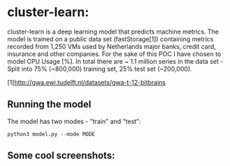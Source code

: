 # cluster-learn:

cluster-learn is a deep learning model that predicts machine metrics.
The model is trained on a public data set (fastStorage[1]) containing metrics
recorded from 1,250 VMs used by Netherlands major banks, credit card, insurance
and other companies.
For the sake of this POC I have chosen to model CPU Usage [%].
In total there are ~ 1.1 million series in the data set -
Split into 75% (~800,000) training set, 25% test set (~200,000).

[1]http://gwa.ewi.tudelft.nl/datasets/gwa-t-12-bitbrains

## Running the model
The model has two modes - "train" and "test":
```
python3 model.py --mode MODE
```

## Some cool screenshots:

